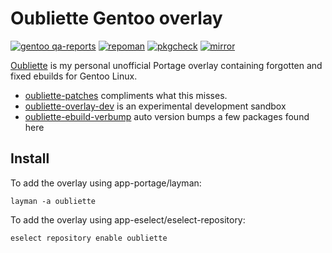 # Oubliette Gentoo overlay 
[![gentoo qa-reports](https://img.shields.io/badge/gentoo-QA%20check-6E56AF.svg)](https://qa-reports.gentoo.org/output/repos/oubliette.html)
[![repoman](https://github.com/nabbi/oubliette-overlay/actions/workflows/repoman.yml/badge.svg)](https://github.com/nabbi/oubliette-overlay/actions/workflows/repoman.yml)
[![pkgcheck](https://github.com/nabbi/oubliette-overlay/actions/workflows/pkgcheck.yml/badge.svg)](https://github.com/nabbi/oubliette-overlay/actions/workflows/pkgcheck.yml)
[![mirror](https://img.shields.io/badge/gentoo-mirror-purple)](https://github.com/gentoo-mirror/oubliette)

[Oubliette](https://github.com/nabbi/oubliette-overlay) is my personal unofficial Portage overlay containing forgotten and fixed ebuilds for Gentoo Linux.
* [oubliette-patches](https://github.com/nabbi/oubliette-patches) compliments what this misses.
* [oubliette-overlay-dev](https://github.com/nabbi/oubliette-overlay-dev) is an experimental development sandbox
* [oubliette-ebuild-verbump](https://github.com/nabbi/oubliette-ebuild-verbump) auto version bumps a few packages found here


## Install
To add the overlay using app-portage/layman:
```
layman -a oubliette
```

To add the overlay using app-eselect/eselect-repository:
```
eselect repository enable oubliette
```
